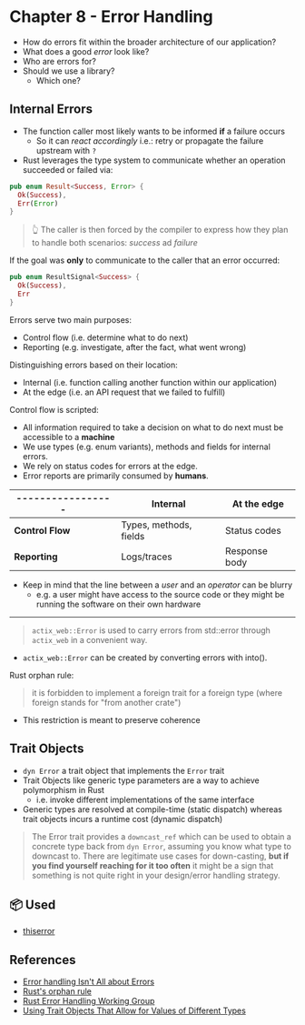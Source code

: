 # Chapter 8 - Error Handling

- How do errors fit within the broader architecture of our application?
- What does a good _error_ look like?
- Who are errors for?
- Should we use a library?
  - Which one?

## Internal Errors

- The function caller most likely wants to be informed **if** a failure occurs
  - So it can _react accordingly_ i.e.: retry or propagate the failure upstream with `?`
- Rust leverages the type system to communicate whether an operation succeeded or failed via:

```rust
pub enum Result<Success, Error> {
  Ok(Success),
  Err(Error)
}
```

> 👆 The caller is then forced by the compiler to express how they plan to handle both scenarios: _success_ ad _failure_

If the goal was **only** to communicate to the caller that an error occurred:

```rust
pub enum ResultSignal<Success> {
  Ok(Success),
  Err
}
```

Errors serve two main purposes:

- Control flow (i.e. determine what to do next)
- Reporting (e.g. investigate, after the fact, what went wrong)

Distinguishing errors based on their location:

- Internal (i.e. function calling another function within our application)
- At the edge (i.e. an API request that we failed to fulfill)

Control flow is scripted:

- All information required to take a decision on what to do next must be accessible to a **machine**
- We use types (e.g. enum variants), methods and fields for internal errors.
- We rely on status codes for errors at the edge.
- Error reports are primarily consumed by **humans**.

| ----------------- | **Internal**           | **At the edge** |
| ----------------- | ---------------------- | --------------- |
| **Control Flow**  | Types, methods, fields | Status codes    |
| **Reporting**     | Logs/traces            | Response body   |

- Keep in mind that the line between a _user_ and an _operator_ can be blurry
  - e.g. a user might have access to the source code or they might be running the software on their own hardware

---

> `actix_web::Error` is used to carry errors from std::error through `actix_web` in a convenient way.

- `actix_web::Error` can be created by converting errors with into().

Rust orphan rule:

> it is forbidden to implement a foreign trait for a foreign type (where foreign stands for "from another crate")

- This restriction is meant to preserve coherence

## Trait Objects

- `dyn Error` a trait object that implements the `Error` trait
- Trait Objects like generic type parameters are a way to achieve polymorphism in Rust
  - i.e. invoke different implementations of the same interface
- Generic types are resolved at compile-time (static dispatch) whereas trait objects incurs a runtime cost (dynamic dispatch)

> The Error trait provides a `downcast_ref` which can be used to obtain a concrete type back from `dyn Error`,
> assuming you know what type to downcast to. There are legitimate use cases for down-casting,
> **but if you find yourself reaching for it too often** it might be a sign that something is not quite right in your design/error handling strategy.

## 📦 Used

- [thiserror](https://github.com/dtolnay/thiserror)

## References

- [Error handling Isn't All about Errors](https://www.youtube.com/watch?v=rAF8mLI0naQ)
- [Rust's orphan rule](https://doc.rust-lang.org/book/ch10-02-traits.html#implementing-a-trait-on-a-type)
- [Rust Error Handling Working Group](https://blog.rust-lang.org/inside-rust/2020/11/23/What-the-error-handling-project-group-is-working-on.html)
- [Using Trait Objects That Allow for Values of Different Types](https://doc.rust-lang.org/book/ch17-02-trait-objects.html)
